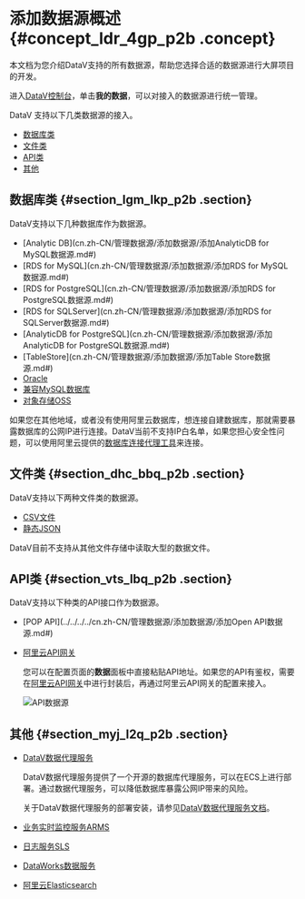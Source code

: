 # 添加数据源概述 {#concept_ldr_4gp_p2b .concept}

本文档为您介绍DataV支持的所有数据源，帮助您选择合适的数据源进行大屏项目的开发。

进入[DataV控制台](https://datav.aliyun.com/)，单击**我的数据**，可以对接入的数据源进行统一管理。

DataV 支持以下几类数据源的接入。

-   [数据库类](#section_lgm_lkp_p2b)
-   [文件类](#section_dhc_bbq_p2b)
-   [API类](#section_vts_lbq_p2b)
-   [其他](#section_myj_l2q_p2b)

## 数据库类 {#section_lgm_lkp_p2b .section}

DataV支持以下几种数据库作为数据源。

-   [Analytic DB](cn.zh-CN/管理数据源/添加数据源/添加AnalyticDB for MySQL数据源.md#)
-   [RDS for MySQL](cn.zh-CN/管理数据源/添加数据源/添加RDS for MySQL数据源.md#)
-   [RDS for PostgreSQL](cn.zh-CN/管理数据源/添加数据源/添加RDS for PostgreSQL数据源.md#)
-   [RDS for SQLServer](cn.zh-CN/管理数据源/添加数据源/添加RDS for SQLServer数据源.md#)
-   [AnalyticDB for PostgreSQL](cn.zh-CN/管理数据源/添加数据源/添加AnalyticDB for PostgreSQL数据源.md#)
-   [TableStore](cn.zh-CN/管理数据源/添加数据源/添加Table Store数据源.md#)
-   [Oracle](cn.zh-CN/管理数据源/添加数据源/添加Oracle数据源.md#)
-   [兼容MySQL数据库](cn.zh-CN/管理数据源/添加数据源/添加兼容MySQL数据库的数据源.md#)
-   [对象存储OSS](../../../../cn.zh-CN/管理数据源/添加数据源/添加对象存储OSS数据源.md#)

如果您在其他地域，或者没有使用阿里云数据库，想连接自建数据库，那就需要暴露数据库的公网IP进行连接。DataV当前不支持IP白名单，如果您担心安全性问题，可以使用阿里云提供的[数据库连接代理工具](#)来连接。

## 文件类 {#section_dhc_bbq_p2b .section}

DataV支持以下两种文件类的数据源。

-   [CSV文件](cn.zh-CN/管理数据源/添加数据源/添加CSV文件.md#)
-   [静态JSON](cn.zh-CN/管理数据源/添加数据源/添加静态JSON.md#)

DataV目前不支持从其他文件存储中读取大型的数据文件。

## API类 {#section_vts_lbq_p2b .section}

DataV支持以下种类的API接口作为数据源。

-   [POP API](../../../../cn.zh-CN/管理数据源/添加数据源/添加Open API数据源.md#)
-   [阿里云API网关](cn.zh-CN/管理数据源/添加数据源/添加阿里云API网关数据源.md#) 

    您可以在配置页面的**数据**面板中直接粘贴API地址。如果您的API有鉴权，需要在[阿里云API网关](https://cn.aliyun.com/product/apigateway/)中进行封装后，再通过阿里云API网关的配置来接入。

    ![API数据源](http://static-aliyun-doc.oss-cn-hangzhou.aliyuncs.com/assets/img/16532/15679987217800_zh-CN.png)


## 其他 {#section_myj_l2q_p2b .section}

-   [DataV数据代理服务](cn.zh-CN/管理数据源/添加数据源/添加DataV数据代理服务.md#) 

    DataV数据代理服务提供了一个开源的数据库代理服务，可以在ECS上进行部署。通过数据代理服务，可以降低数据库暴露公网IP带来的风险。

    关于DataV数据代理服务的部署安装，请参见[DataV数据代理服务文档](../DNdatav1825433/ZH-CN_TP_138868_V1.dita#concept_wws_yvg_chb)。

-   [业务实时监控服务ARMS](cn.zh-CN/管理数据源/添加数据源/添加业务实时监控服务ARMS数据源.md#)
-   [日志服务SLS](cn.zh-CN/管理数据源/添加数据源/添加日志服务SLS数据源.md#)
-   [DataWorks数据服务](cn.zh-CN/管理数据源/添加数据源/添加DataWorks数据服务数据源.md#)
-   [阿里云Elasticsearch](../../../../cn.zh-CN/管理数据源/添加数据源/添加Elasticsearch数据源.md#)

